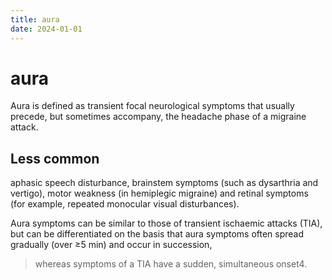 ```yaml
---
title: aura
date: 2024-01-01
---
```

# aura

Aura is defined as transient focal neurological symptoms that usually precede, but sometimes accompany, the headache phase of a migraine attack. 

## Less common
aphasic speech disturbance, 
brainstem symptoms (such as dysarthria and vertigo), 
motor weakness (in hemiplegic migraine) and 
retinal symptoms (for example, repeated monocular visual disturbances). 

Aura symptoms can be similar to those of transient ischaemic attacks (TIA), but can be differentiated on the basis that aura symptoms often spread gradually (over ≥5 min) and occur in succession, 

> whereas symptoms of a TIA have a sudden, simultaneous onset4.

